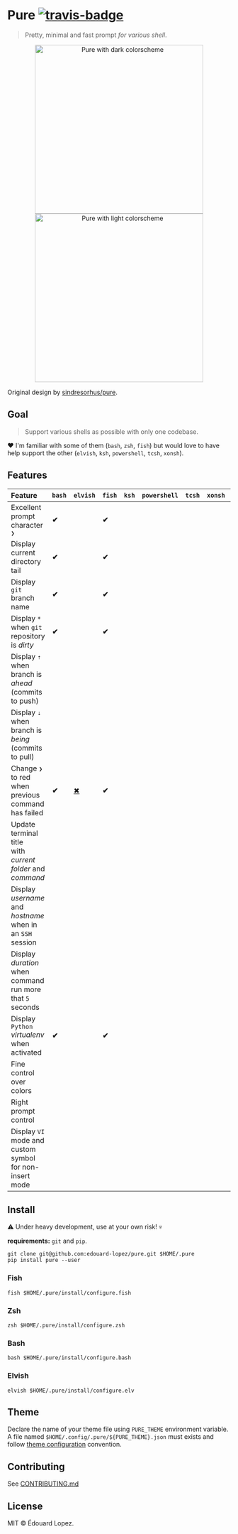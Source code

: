 # Pure [![travis-badge]][travis-link]

> Pretty, minimal and fast prompt _for various shell_.

<div align=center>
  <a href="screenshot dark" target=blank><img width=380 src=https://i.imgur.com/gmS4Bqy.png alt="Pure with dark colorscheme"></a>
  <a href="screenshot light" target=blank><img width=380 src=https://i.imgur.com/nZWx1tr.png alt="Pure with light colorscheme"></a>
</div>

Original design by [sindresorhus/pure](https://github.com/sindresorhus/pure).

## Goal

> Support various shells as possible with only one codebase.

❤️ I'm familiar with some of them (`bash`, `zsh`, `fish`) but would love to have help support the other (`elvish`, `ksh`, `powershell`, `tcsh`, `xonsh`).

## Features

<!-- ✔✖ -->
| Feature                                                        | `bash` | `elvish` | `fish` | `ksh` | `powershell` | `tcsh` | `xonsh` | `zsh` |
| :------------------------------------------------------------- | :----- | :------- | :----- | :---- | :----------- | :----- | :----- | :---- |
| Excellent prompt character `❯`                                 | **✔**  |          | **✔**  |       |              |        |        | **✔** |
| Display current directory tail                                 | **✔**  |          | **✔**  |       |              |        |        | **✔** |
| Display `git` branch name                                      | **✔**  |          | **✔**  |       |              |        |        | **✔** |
| Display `*` when `git` repository is _dirty_                   | **✔**  |          | **✔**  |       |              |        |        | **✔** |
| Display `⇡` when branch is _ahead_<br>(commits to push)        |        |          |        |       |              |        |        |       |
| Display `⇣` when branch is _being_<br>(commits to pull)        |        |          |        |       |              |        |        |       |
| Change `❯` to red <br>when previous command has failed         | **✔**  | [✖][elv] | **✔**  |       |              |        |        | **✔** |
| Update terminal title <br>with _current folder_ and _command_  |        |          |        |       |              |        |        |       |
| Display _username_ and _hostname_ <br>when in an `SSH` session |        |          |        |       |              |        |        |       |
| Display _duration_ <br>when command run more that `5` seconds  |        |          |        |       |              |        |        |       |
| Display `Python` _virtualenv_ when activated                   | **✔**  |          | **✔**  |       |              |        |        | **✔** |
| Fine control over colors                                       |        |          |        |       |              |        |        |       |
| Right prompt control                                           |        |          |        |       |              |        |        |       |
| Display `VI` mode and custom symbol <br>for non-insert mode    |        |          |        |       |              |        |        |       |

## Install

⚠️ Under heavy development, use at your own risk! 💀

**requirements:** `git` and `pip`.

    git clone git@github.com:edouard-lopez/pure.git $HOME/.pure
    pip install pure --user

### Fish

    fish $HOME/.pure/install/configure.fish

### Zsh

    zsh $HOME/.pure/install/configure.zsh

### Bash

    bash $HOME/.pure/install/configure.bash

### Elvish

    elvish $HOME/.pure/install/configure.elv

## Theme

Declare the name of your theme file using `PURE_THEME` environment variable. 
A file named `$HOME/.config/.pure/${PURE_THEME}.json` must exists and follow [theme configuration](./pure/theme/) convention.


## Contributing

See [CONTRIBUTING.md](./CONTRIBUTING.md)

## License

MIT © Édouard Lopez.

[elv]: https://github.com/elves/elvish/issues/799#issuecomment-471257473
[travis-link]: https://travis-ci.com/edouard-lopez/pure "TravisCI" 
[travis-badge]: https://travis-ci.com/edouard-lopez/pure.svg?branch=master

